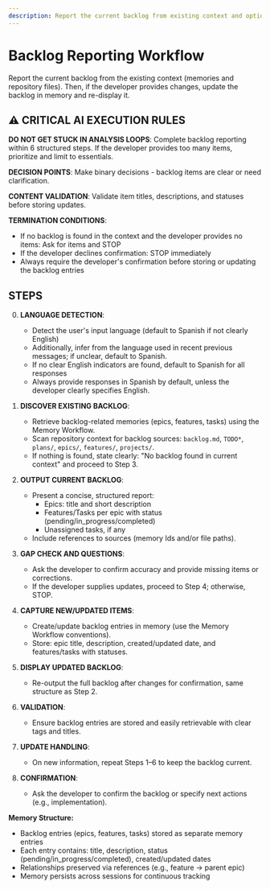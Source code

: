 ```yaml
---
description: Report the current backlog from existing context and optionally capture updates to memory
---
```


# Backlog Reporting Workflow

Report the current backlog from the existing context (memories and repository files). Then, if the developer provides changes, update the backlog in memory and re-display it.

## ⚠️ CRITICAL AI EXECUTION RULES

**DO NOT GET STUCK IN ANALYSIS LOOPS**: Complete backlog reporting within 6 structured steps. If the developer provides too many items, prioritize and limit to essentials.

**DECISION POINTS**: Make binary decisions - backlog items are clear or need clarification.

**CONTENT VALIDATION**: Validate item titles, descriptions, and statuses before storing updates.

**TERMINATION CONDITIONS**:

- If no backlog is found in the context and the developer provides no items: Ask for items and STOP
- If the developer declines confirmation: STOP immediately
- Always require the developer's confirmation before storing or updating the backlog entries

## STEPS

0. **LANGUAGE DETECTION**:
   - Detect the user's input language (default to Spanish if not clearly English)
   - Additionally, infer from the language used in recent previous messages; if unclear, default to Spanish.
   - If no clear English indicators are found, default to Spanish for all responses
   - Always provide responses in Spanish by default, unless the developer clearly specifies English.

1. **DISCOVER EXISTING BACKLOG**:
   - Retrieve backlog-related memories (epics, features, tasks) using the Memory Workflow.
   - Scan repository context for backlog sources: `backlog.md`, `TODO*`, `plans/`, `epics/`, `features/`, `projects/`.
   - If nothing is found, state clearly: "No backlog found in current context" and proceed to Step 3.

2. **OUTPUT CURRENT BACKLOG**:
   - Present a concise, structured report:
     - Epics: title and short description
     - Features/Tasks per epic with status (pending/in_progress/completed)
     - Unassigned tasks, if any
   - Include references to sources (memory Ids and/or file paths).

3. **GAP CHECK AND QUESTIONS**:
   - Ask the developer to confirm accuracy and provide missing items or corrections.
   - If the developer supplies updates, proceed to Step 4; otherwise, STOP.

4. **CAPTURE NEW/UPDATED ITEMS**:
   - Create/update backlog entries in memory (use the Memory Workflow conventions).
   - Store: epic title, description, created/updated date, and features/tasks with statuses.

5. **DISPLAY UPDATED BACKLOG**:
   - Re-output the full backlog after changes for confirmation, same structure as Step 2.

6. **VALIDATION**:
   - Ensure backlog entries are stored and easily retrievable with clear tags and titles.

7. **UPDATE HANDLING**:
   - On new information, repeat Steps 1–6 to keep the backlog current.

8. **CONFIRMATION**:
   - Ask the developer to confirm the backlog or specify next actions (e.g., implementation).

**Memory Structure:**

- Backlog entries (epics, features, tasks) stored as separate memory entries
- Each entry contains: title, description, status (pending/in_progress/completed), created/updated dates
- Relationships preserved via references (e.g., feature → parent epic)
- Memory persists across sessions for continuous tracking
